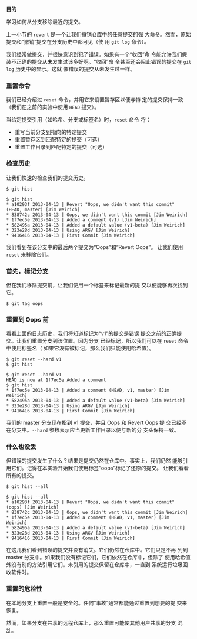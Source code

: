 
**目的**

学习如何从分支移除最近的提交。

上一小节的 `revert` 是一个让我们撤销仓库中的任意提交的强
大命令。然而，原始提交和“撤销”提交在分支历史中都可见（使
用 `git log` 命令）。

我们经常做提交，并很快意识到犯了错误。如果有一个“收回”命
令能允许我们假装不正确的提交从未发生过该多好啊。“收回”命
令甚至还会阻止错误的提交在 `git log` 历史中的显示。这就
像错误的提交从未发生过一样。

### 重置命令

我们已经介绍过 `reset` 命令，并用它来设置暂存区以便与特
定的提交保持一致（我们在之前的实验中使用 `HEAD` 提交）。

当给定提交引用（如哈希、分支或标签名）时，`reset` 命令
将：

* 重写当前分支到指向的特定提交
* 重置暂存区到匹配特定的提交（可选）
* 重置工作目录到匹配特定的提交（可选）

### 检查历史

让我们快速的检查我们的提交历史。

```
$ git hist
```

```
$ git hist
* a10293f 2013-04-13 | Revert "Oops, we didn't want this commit" (HEAD, master) [Jim Weirich]
* 838742c 2013-04-13 | Oops, we didn't want this commit [Jim Weirich]
* 1f7ec5e 2013-04-13 | Added a comment (v1) [Jim Weirich]
* 582495a 2013-04-13 | Added a default value (v1-beta) [Jim Weirich]
* 323e28d 2013-04-13 | Using ARGV [Jim Weirich]
* 9416416 2013-04-13 | First Commit [Jim Weirich]
```

我们看到在该分支中的最后两个提交为“Oops”和“Revert Oops”。
让我们使用 `reset` 来移除它们。

### 首先，标记分支

但在我们移除提交前，让我们使用一个标签来标记最新的提
交以便能够再次找到它。

```
$ git tag oops
```

### 重置到 Oops 前

看看上面的日志历史，我们将知道标记为“v1”的提交是错误
提交之前的正确提交。让我们重置分支到该位置。因为分支
已经标记，所以我们可以在 `reset` 命令中使用标签名（
如果它没有被标记，那么我们只能使用哈希值）。

```
$ git reset --hard v1
$ git hist
```

```
$ git reset --hard v1
HEAD is now at 1f7ec5e Added a comment
$ git hist
* 1f7ec5e 2013-04-13 | Added a comment (HEAD, v1, master) [Jim Weirich]
* 582495a 2013-04-13 | Added a default value (v1-beta) [Jim Weirich]
* 323e28d 2013-04-13 | Using ARGV [Jim Weirich]
* 9416416 2013-04-13 | First Commit [Jim Weirich]
```

我们的 master 分支现在指到 v1 提交，并且 Oops 和 Revert Oops 提
交已经不在分支中。`--hard` 参数表示应当更新工作目录以便与新的分
支头保持一致。

### 什么也没丢

但错误的提交发生了什么？结果是提交仍然在仓库中。事实上，我们仍然
能够引用它们。记得在本实验开始我们使用标签“oops”标记了还原的提交。
让我们看看所有的提交。

```
$ git hist --all
```

```
$ git hist --all
* a10293f 2013-04-13 | Revert "Oops, we didn't want this commit" (oops) [Jim Weirich]
* 838742c 2013-04-13 | Oops, we didn't want this commit [Jim Weirich]
* 1f7ec5e 2013-04-13 | Added a comment (HEAD, v1, master) [Jim Weirich]
* 582495a 2013-04-13 | Added a default value (v1-beta) [Jim Weirich]
* 323e28d 2013-04-13 | Using ARGV [Jim Weirich]
* 9416416 2013-04-13 | First Commit [Jim Weirich]
```

在这儿我们看到错误的提交并没有消失。它们仍然在仓库中。它们只是不再
列到 master 分支中。如果我们没有标记它们，它们依然在仓库中，但除了
使用哈希值外没有别的方法引用它们。未引用的提交保留在仓库中，一直到
系统运行垃圾回收软件时。

### 重置的危险性

在本地分支上重置一般是安全的。任何“事故”通常都能通过重置到想要的提
交来恢复。

然而，如果分支在共享的远程仓库上，那么重置可能使其他用户共享的分支
混乱。
